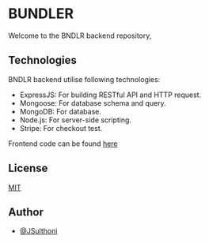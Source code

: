 # BUNDLER

Welcome to the BNDLR backend repository, 

## Technologies
BNDLR backend utilise following technologies:

* ExpressJS: For building RESTful API and HTTP request.
* Mongoose: For database schema and query.
* MongoDB: For database.
* Node.js: For server-side scripting.
* Stripe: For checkout test.

Frontend code can be found [here](https://github.com/JSulthoni/BUNDLER-frontend)

## License
[MIT](https://choosealicense.com/licenses/mit/)


## Author
- [@JSulthoni](https://www.github.com/JSulthoni)
